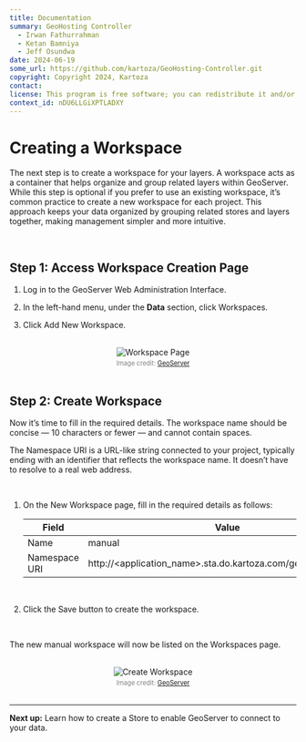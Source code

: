 ```yaml
---
title: Documentation
summary: GeoHosting Controller
  - Irwan Fathurrahman
  - Ketan Bamniya
  - Jeff Osundwa
date: 2024-06-19
some_url: https://github.com/kartoza/GeoHosting-Controller.git
copyright: Copyright 2024, Kartoza
contact:
license: This program is free software; you can redistribute it and/or modify it under the terms of the GNU Affero General Public License as published by the Free Software Foundation; either version 3 of the License, or (at your option) any later version.
context_id: nDU6LLGiXPTLADXY
---
```


# Creating a Workspace

The next step is to create a workspace for your layers. A workspace acts as a container that helps organize and group related layers within GeoServer. While this step is optional if you prefer to use an existing workspace, it’s common practice to create a new workspace for each project. This approach keeps your data organized by grouping related stores and layers together, making management simpler and more intuitive.

<br>

## Step 1: Access Workspace Creation Page

1. Log in to the GeoServer <span class="ui-page-label">Web Administration Interface</span>.

2. In the left-hand menu, under the **Data** section, click <span class="ui-generic-label">Workspaces</span>.

3. Click <span class="ui-generic-label">Add New Workspace</span>.

<br>

<div style="text-align: center;">
  <img src="../../img/geoserver-img-13-1.png" alt="Workspace Page" width="auto">
  <div style="font-size: 0.8em; color: gray; margin-top: 4px;">
    Image credit: <a href="https://geoserver.org/" target="_blank">GeoServer</a>
  </div>
</div>

<br>

## Step 2: Create Workspace

Now it’s time to fill in the required details. The workspace name should be concise — 10 characters or fewer — and cannot contain spaces. 

The Namespace URI is a URL-like string connected to your project, typically ending with an identifier that reflects the workspace name. It doesn’t have to resolve to a real web address.

<br>

1. On the <span class="ui-page-label">New Workspace</span> page, fill in the required details as follows:

     <table class="my-table-style">
     <thead>
     <tr>
          <th>Field</th>
          <th>Value</th>
     </tr>
     </thead>
     <tbody>
     <tr>
          <td>Name</td>
          <td>manual</td>
     </tr>
     <tr>
          <td>Namespace URI</td>
          <td>http://&lt;application_name&gt;.sta.do.kartoza.com/geoserver/manual</td>
     </tr>
     </tbody>
     </table>

     <br>

2. Click the <span class="ui-generic-label">Save</span> button to create the workspace.

<br>

The new <span class="ui-filename">manual</span> workspace will now be listed on the <span class="ui-page-label">Workspaces</span> page.


<br>

<div style="text-align: center;">
  <img src="../../img/geoserver-img-13-2.png" alt="Create Workspace" width="auto">
  <div style="font-size: 0.8em; color: gray; margin-top: 4px;">
    Image credit: <a href="https://geoserver.org/" target="_blank">GeoServer</a>
  </div>
</div>

<br>

---

**Next up:** Learn how to create a Store to enable GeoServer to connect to your data.

<br>

